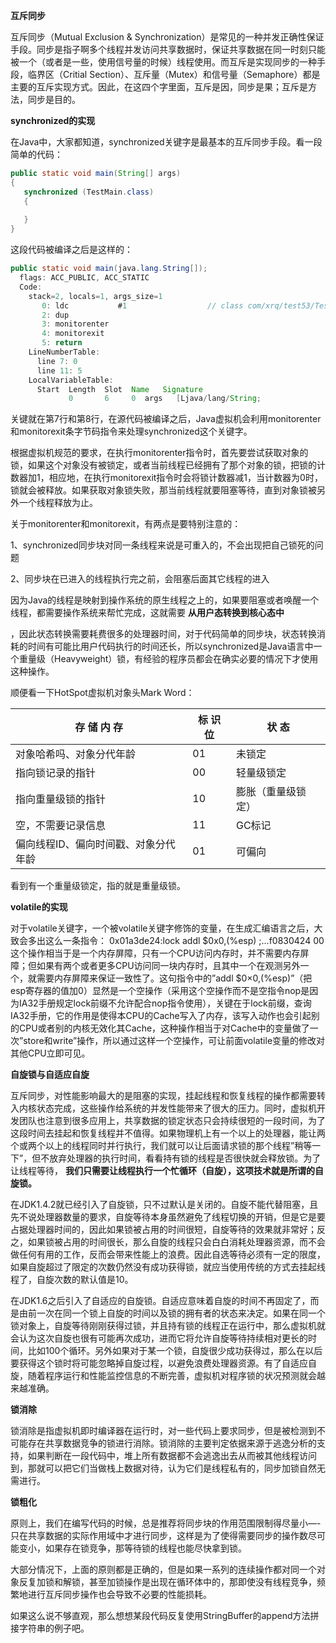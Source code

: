 __互斥同步__

互斥同步（Mutual Exclusion & Synchronization）是常见的一种并发正确性保证手段。同步是指子啊多个线程并发访问共享数据时，保证共享数据在同一时刻只能被一个（或者是一些，使用信号量的时候）线程使用。而互斥是实现同步的一种手段，临界区（Critial Section）、互斥量（Mutex）和信号量（Semaphore）都是主要的互斥实现方式。因此，在这四个字里面，互斥是因，同步是果；互斥是方法，同步是目的。

__synchronized的实现__

在Java中，大家都知道，synchronized关键字是最基本的互斥同步手段。看一段简单的代码：
 ```java
public static void main(String[] args)
{
    synchronized (TestMain.class)
    {
         
    }
}
```
这段代码被编译之后是这样的：
```java
public static void main(java.lang.String[]);
  flags: ACC_PUBLIC, ACC_STATIC
  Code:
    stack=2, locals=1, args_size=1
       0: ldc           #1                  // class com/xrq/test53/TestMain
       2: dup
       3: monitorenter
       4: monitorexit
       5: return
    LineNumberTable:
      line 7: 0
      line 11: 5
    LocalVariableTable:
      Start  Length  Slot  Name   Signature
             0       6     0  args   [Ljava/lang/String;
```
关键就在第7行和第8行，在源代码被编译之后，Java虚拟机会利用monitorenter和monitorexit条字节码指令来处理synchronized这个关键字。

根据虚拟机规范的要求，在执行monitorenter指令时，首先要尝试获取对象的锁，如果这个对象没有被锁定，或者当前线程已经拥有了那个对象的锁，把锁的计数器加1，相应地，在执行monitorexit指令时会将锁计数器减1，当计数器为0时，锁就会被释放。如果获取对象锁失败，那当前线程就要阻塞等待，直到对象锁被另外一个线程释放为止。

关于monitorenter和monitorexit，有两点是要特别注意的：

1、synchronized同步块对同一条线程来说是可重入的，不会出现把自己锁死的问题

2、同步块在已进入的线程执行完之前，会阻塞后面其它线程的进入

因为Java的线程是映射到操作系统的原生线程之上的，如果要阻塞或者唤醒一个线程，都需要操作系统来帮忙完成，这就需要
__从用户态转换到核心态中__

，因此状态转换需要耗费很多的处理器时间，对于代码简单的同步块，状态转换消耗的时间有可能比用户代码执行的时间还长，所以synchronized是Java语言中一个重量级（Heavyweight）锁，有经验的程序员都会在确实必要的情况下才使用这种操作。

顺便看一下HotSpot虚拟机对象头Mark Word：

|存 储 内 存	|标 识 位	|状    态|
|----|---|---|
|对象哈希吗、对象分代年龄|	01|	未锁定|
|指向锁记录的指针|	00	|轻量级锁定|
|指向重量级锁的指针|	10	|膨胀（重量级锁定）|
|空，不需要记录信息|	11|	GC标记|
|偏向线程ID、偏向时间戳、对象分代年龄|	01|	可偏向|

看到有一个重量级锁定，指的就是重量级锁。

__volatile的实现__

对于volatile关键字，一个被volatile关键字修饰的变量，在生成汇编语言之后，大致会多出这么一条指令：
0x01a3de24:lock addl $0x0,(%esp)      ;...f0830424 00
这个操作相当于是一个内存屏障，只有一个CPU访问内存时，并不需要内存屏障；但如果有两个或者更多CPU访问同一块内存时，且其中一个在观测另外一个，就需要内存屏障来保证一致性了。这句指令中的”addl $0×0,(%esp)”（把esp寄存器的值加0）显然是一个空操作（采用这个空操作而不是空指令nop是因为IA32手册规定lock前缀不允许配合nop指令使用），关键在于lock前缀，查询IA32手册，它的作用是使得本CPU的Cache写入了内存，该写入动作也会引起别的CPU或者别的内核无效化其Cache，这种操作相当于对Cache中的变量做了一次”store和write”操作，所以通过这样一个空操作，可让前面volatile变量的修改对其他CPU立即可见。

__自旋锁与自适应自旋__

互斥同步，对性能影响最大的是阻塞的实现，挂起线程和恢复线程的操作都需要转入内核状态完成，这些操作给系统的并发性能带来了很大的压力。同时，虚拟机开发团队也注意到很多应用上，共享数据的锁定状态只会持续很短的一段时间，为了这段时间去挂起和恢复线程并不值得。如果物理机上有一个以上的处理器，能让两个或两个以上的线程同时并行执行，我们就可以让后面请求锁的那个线程”稍等一下”，但不放弃处理器的执行时间，看看持有锁的线程是否很快就会释放锁。为了让线程等待， __我们只需要让线程执行一个忙循环（自旋），这项技术就是所谓的自旋锁。__

在JDK1.4.2就已经引入了自旋锁，只不过默认是关闭的。自旋不能代替阻塞，且先不说处理器数量的要求，自旋等待本身虽然避免了线程切换的开销，但是它是要占据处理器时间的，因此如果锁被占用的时间很短，自旋等待的效果就非常好；反之，如果锁被占用的时间很长，那么自旋的线程只会白白消耗处理器资源，而不会做任何有用的工作，反而会带来性能上的浪费。因此自选等待必须有一定的限度，如果自旋超过了限定的次数仍然没有成功获得锁，就应当使用传统的方式去挂起线程了，自旋次数的默认值是10。

在JDK1.6之后引入了自适应的自旋锁。自适应意味着自旋的时间不再固定了，而是由前一次在同一个锁上自旋的时间以及锁的拥有者的状态来决定。如果在同一个锁对象上，自旋等待刚刚获得过锁，并且持有锁的线程正在运行中，那么虚拟机就会认为这次自旋也很有可能再次成功，进而它将允许自旋等待持续相对更长的时间，比如100个循环。另外如果对于某一个锁，自旋很少成功获得过，那么在以后要获得这个锁时将可能忽略掉自旋过程，以避免浪费处理器资源。有了自适应自旋，随着程序运行和性能监控信息的不断完善，虚拟机对程序锁的状况预测就会越来越准确。

__锁消除__

锁消除是指虚拟机即时编译器在运行时，对一些代码上要求同步，但是被检测到不可能存在共享数据竞争的锁进行消除。锁消除的主要判定依据来源于逃逸分析的支持，如果判断在一段代码中，堆上所有数据都不会逃逸出去从而被其他线程访问到，那就可以把它们当做栈上数据对待，认为它们是线程私有的，同步加锁自然无需进行。

__锁粗化__

原则上，我们在编写代码的时候，总是推荐将同步块的作用范围限制得尽量小—-只在共享数据的实际作用域中才进行同步，这样是为了使得需要同步的操作数尽可能变小，如果存在锁竞争，那等待锁的线程也能尽快拿到锁。

大部分情况下，上面的原则都是正确的，但是如果一系列的连续操作都对同一个对象反复加锁和解锁，甚至加锁操作是出现在循环体中的，那即使没有线程竞争，频繁地进行互斥同步操作也会导致不必要的性能损耗。

如果这么说不够直观，那么想想某段代码反复使用StringBuffer的append方法拼接字符串的例子吧。
